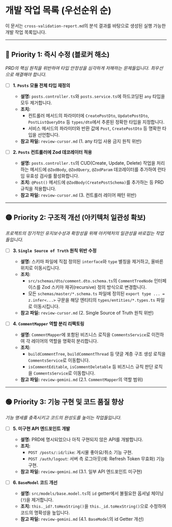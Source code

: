 # 개발 작업 목록 (우선순위 순)

이 문서는 `cross-validation-report.md`의 분석 결과를 바탕으로 생성된 실행 가능한 개발 작업 목록입니다.

---

## 🔴 Priority 1: 즉시 수정 (블로커 해소)

*PRD의 핵심 원칙을 위반하여 타입 안정성을 심각하게 저해하는 문제들입니다. 최우선으로 해결해야 합니다.*

- [ ] **1. `Posts` 모듈 전체 타입 재정의**
  - **설명:** `posts.controller.ts`와 `posts.service.ts`에 하드코딩된 `any` 타입을 모두 제거합니다.
  - **조치:**
    - 컨트롤러 메서드의 파라미터에 `CreatePostDto`, `UpdatePostDto`, `PostListQueryDto` 등 `types/dto`에서 추론된 정확한 타입을 지정합니다.
    - 서비스 메서드의 파라미터와 반환 값에 `Post`, `CreatePostDto` 등 명확한 타입을 선언합니다.
  - **참고 파일:** `review-cursor.md` (1. any 타입 사용 금지 원칙 위반)

- [ ] **2. `Posts` 컨트롤러에 Zod 데코레이터 적용**
  - **설명:** `posts.controller.ts`의 CUD(Create, Update, Delete) 작업을 처리하는 메서드에 `@ZodBody`, `@ZodQuery`, `@ZodParam` 데코레이터를 추가하여 런타임 유효성 검사를 활성화합니다.
  - **조치:** `@Post()` 메서드에 `@ZodBody(CreatePostSchema)`를 추가하는 등 PRD 규칙을 적용합니다.
  - **참고 파일:** `review-cursor.md` (3. 컨트롤러 레이어 패턴 위반)

---

## 🟡 Priority 2: 구조적 개선 (아키텍처 일관성 확보)

*프로젝트의 장기적인 유지보수성과 확장성을 위해 아키텍처의 일관성을 바로잡는 작업들입니다.*

- [ ] **3. `Single Source of Truth` 원칙 위반 수정**
  - **설명:** 스키마 파일에 직접 정의된 `interface`와 `type` 별칭을 제거하고, 올바른 위치로 이동시킵니다.
  - **조치:**
    - `src/schemas/dto/comment.dto.schema.ts`의 `CommentTreeNode` 인터페이스를 Zod 스키마 재귀(recursive) 정의 방식으로 변경합니다.
    - 모든 `schemas/master/*.schema.ts` 파일에 정의된 `export type ... = z.infer<...>` 구문을 해당 엔티티의 `types/entities/*.types.ts` 파일로 이동시킵니다.
  - **참고 파일:** `review-cursor.md` (2. Single Source of Truth 원칙 위반)

- [ ] **4. `CommentMapper` 역할 분리 리팩토링**
  - **설명:** `CommentMapper`에 포함된 비즈니스 로직을 `CommentsService`로 이전하여 각 레이어의 역할을 명확히 분리합니다.
  - **조치:**
    - `buildCommentTree`, `buildCommentThread` 등 댓글 계층 구조 생성 로직을 `CommentsService`로 이동합니다.
    - `isCommentEditable`, `isCommentDeletable` 등 비즈니스 규칙 판단 로직을 `CommentsService`로 이동합니다.
  - **참고 파일:** `review-gemini.md` (2.1. `CommentMapper`의 역할 범위)

---

## 🟢 Priority 3: 기능 구현 및 코드 품질 향상

*기능 명세를 충족시키고 코드의 완성도를 높이는 작업들입니다.*

- [ ] **5. 미구현 API 엔드포인트 개발**
  - **설명:** PRD에 명시되었으나 아직 구현되지 않은 API를 개발합니다.
  - **조치:**
    - `POST /posts/:id/like`: 게시물 좋아요/취소 기능 구현.
    - `POST /auth/logout`: 서버 측 로그아웃(예: Refresh Token 무효화) 기능 구현.
  - **참고 파일:** `review-gemini.md` (3.1. 일부 API 엔드포인트 미구현)

- [ ] **6. `BaseModel` 코드 개선**
  - **설명:** `src/models/base.model.ts`의 `id` getter에서 불필요한 옵셔널 체이닝(`?`)을 제거합니다.
  - **조치:** `this._id?.toHexString()`을 `this._id.toHexString()`으로 수정하여 코드의 명확성을 높입니다.
  - **참고 파일:** `review-gemini.md` (4.1. `BaseModel`의 id Getter 개선)

